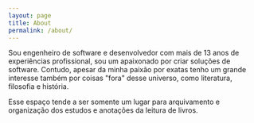 ```yaml
---
layout: page
title: About
permalink: /about/
---
```


Sou engenheiro de software e desenvolvedor com mais de 13 anos de experiências profissional, sou um apaixonado por criar soluções de software. Contudo, apesar da minha paixão por exatas tenho um grande interesse também por coisas "fora" desse universo, como literatura, filosofia e história.

Esse espaço tende a ser somente um lugar para arquivamento e organização dos estudos e anotações da leitura de livros. 